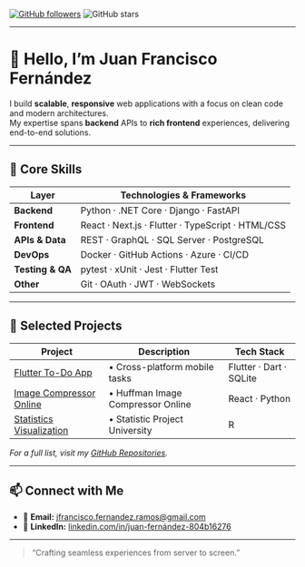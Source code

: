 <!--
👋 Hi there, I’m Juan Francisco Fernández — Full-Stack Web Developer
-->

<!-- Badges -->
[![GitHub followers](https://img.shields.io/github/followers/jfcofer?label=Follow&style=social)](https://github.com/jfcofer)
![GitHub stars](https://img.shields.io/github/stars/jfcofer?style=social)

---

# 👋 Hello, I’m **Juan Francisco Fernández**

I build **scalable**, **responsive** web applications with a focus on clean code and modern architectures.  
My expertise spans **backend** APIs to **rich frontend** experiences, delivering end-to-end solutions.

---

## 🚀 Core Skills

| Layer              | Technologies & Frameworks                         |
| ------------------ | ------------------------------------------------- |
| **Backend**        | Python · .NET Core · Django · FastAPI             |
| **Frontend**       | React · Next.js · Flutter · TypeScript · HTML/CSS |
| **APIs & Data**    | REST · GraphQL · SQL Server · PostgreSQL          |
| **DevOps**         | Docker · GitHub Actions · Azure · CI/CD           |
| **Testing & QA**   | pytest · xUnit · Jest · Flutter Test              |
| **Other**          | Git · OAuth · JWT · WebSockets                    |

---

## 📂 Selected Projects

| Project                                            | Description                                      | Tech Stack                          |
| -------------------------------------------------- | ------------------------------------------------ | ----------------------------------- |
| [Flutter To-Do App](https://github.com/jfcofer/flutter_bloctuto)  | • Cross-platform mobile tasks                 | Flutter · Dart · SQLite                       |
| [Image Compressor Online](https://github.com/jfcofer/DMProject-Huffman)  | • Huffman Image Compressor Online                 | React · Python                       |
| [Statistics Visualization](https://github.com/jfcofer/StatisticsProject-ESPOL)  | • Statistic Project University                        | R        |

_For a full list, visit my [GitHub Repositories](https://github.com/jfcofer?tab=repositories)._

---

## 📫 Connect with Me

- 📧 **Email:** [jfrancisco.fernandez.ramos@gmail.com](jfrancisco.fernandez.ramos@gmail.com)  
- 💼 **LinkedIn:** [linkedin.com/in/juan-fernández-804b16276](https://linkedin.com/in/juan-fernández-804b16276)  

---

> “Crafting seamless experiences from server to screen.”  
